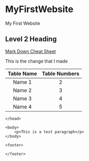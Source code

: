 # MyFirstWebsite
My First Website 

## Level 2 Heading

[Mark Down Cheat Sheet](https://www.markdownguide.org/cheat-sheet/)

This is the change that I made  

| Table Name | Table Numbers |
| :-----------: | :-----------: |
|Name 1 | 2 |    
|Name 2 | 3 |
|Name 3 | 4 |
|Name 4 | 5 |

<html>
    <head>

    </head>

    <body>
        <p>This is a test paragraph</p>
    </body>

    <footer>

    </footer>
</html>
